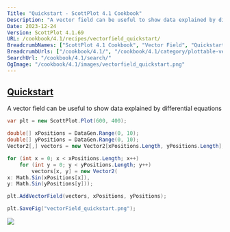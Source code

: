 ```yaml
---
Title: "Quickstart - ScottPlot 4.1 Cookbook"
Description: "A vector field can be useful to show data explained by differential equations"
Date: 2023-12-24
Version: ScottPlot 4.1.69
URL: /cookbook/4.1/recipes/vectorfield_quickstart/
BreadcrumbNames: ["ScottPlot 4.1 Cookbook", "Vector Field", "Quickstart"]
BreadcrumbUrls: ["/cookbook/4.1/", "/cookbook/4.1/category/plottable-vector-field", "/cookbook/4.1/recipes/vectorfield_quickstart/"]
SearchUrl: "/cookbook/4.1/search/"
OgImage: "/cookbook/4.1/images/vectorfield_quickstart.png"
---
```


<h2><a id='quickstart' href='/cookbook/4.1/recipes/vectorfield_quickstart/'>Quickstart</a></h2>

A vector field can be useful to show data explained by differential equations

```cs
var plt = new ScottPlot.Plot(600, 400);

double[] xPositions = DataGen.Range(0, 10);
double[] yPositions = DataGen.Range(0, 10);
Vector2[,] vectors = new Vector2[xPositions.Length, yPositions.Length];

for (int x = 0; x < xPositions.Length; x++)
    for (int y = 0; y < yPositions.Length; y++)
        vectors[x, y] = new Vector2(
x: Math.Sin(xPositions[x]),
y: Math.Sin(yPositions[y]));

plt.AddVectorField(vectors, xPositions, yPositions);

plt.SaveFig("vectorField_quickstart.png");
```

<img src='../../images/vectorfield_quickstart.png' class='d-block mx-auto my-5' />


